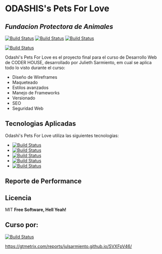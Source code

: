 # ODASHIS's Pets For Love
## _Fundacion Protectora de Animales_
[![Build Status](	https://img.shields.io/badge/GitHub-100000?style=for-the-badge&logo=github&logoColor=white)](https://github.com/JulSarmiento) [![Build Status](	https://img.shields.io/badge/LinkedIn-0077B5?style=for-the-badge&logo=linkedin&logoColor=white)](https://www.linkedin.com/in/julieth-sarmiento/) [![Build Status](https://img.shields.io/badge/Codepen-000000?style=for-the-badge&logo=codepen&logoColor=white)](https://codepen.io/julsarmiento) 

[![Build Status](https://julsarmiento.github.io/assets/indexImg/odashi-full-logo.png)](https://julsarmiento.github.io/) 

Odashi's Pets For Love es el proyecto final para el curso de Desarrollo Web de CODER HOUSE, desarrollado por Julieth Sarmiento, em cual se aplica todo lo visto durante el curso: 

- Diseño de Wireframes
-  Maqueteado
-  Estilos avanzados
-  Manejo de Frameworks
-  Versionado
-  SEO
-  Seguridad Web

## Tecnologias Aplicadas

Odashi's Pets For Love utiliza las siguientes tecnologias:

- [![Build Status](https://img.shields.io/badge/HTML5-E34F26?style=for-the-badge&logo=html5&logoColor=white)]() 
- [![Build Status](https://img.shields.io/badge/CSS3-1572B6?style=for-the-badge&logo=css3&logoColor=white)]() 
- [![Build Status](https://img.shields.io/badge/Sass-CC6699?style=for-the-badge&logo=sass&logoColor=white)]()
- [![Build Status](https://img.shields.io/badge/Bootstrap-563D7C?style=for-the-badge&logo=bootstrap&logoColor=white)]()
- [![Build Status](https://img.shields.io/badge/Git-F05032?style=for-the-badge&logo=git&logoColor=white)]()

##  Reporte de Performance



## Licencia

MIT
**Free Software, Hell Yeah!**

## Curso por:
[![Build Status](https://www.greatplacetowork.com.ar/images/coderhouse-logo.png)](https://www.coderhouse.com.co/)




https://gtmetrix.com/reports/julsarmiento.github.io/SVXFpV46/

